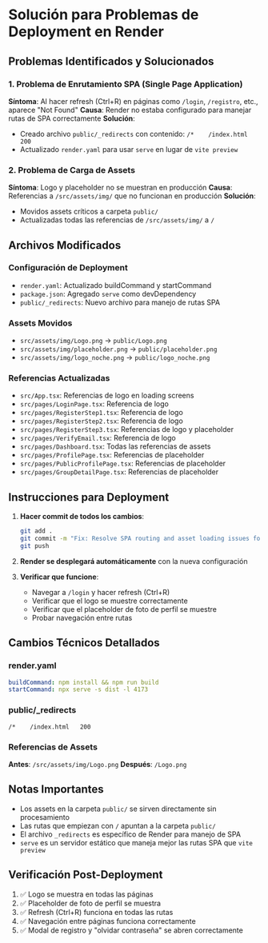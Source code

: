 # Solución para Problemas de Deployment en Render

## Problemas Identificados y Solucionados

### 1. Problema de Enrutamiento SPA (Single Page Application)
**Síntoma**: Al hacer refresh (Ctrl+R) en páginas como `/login`, `/registro`, etc., aparece "Not Found"
**Causa**: Render no estaba configurado para manejar rutas de SPA correctamente
**Solución**: 
- Creado archivo `public/_redirects` con contenido: `/*    /index.html   200`
- Actualizado `render.yaml` para usar `serve` en lugar de `vite preview`

### 2. Problema de Carga de Assets
**Síntoma**: Logo y placeholder no se muestran en producción
**Causa**: Referencias a `/src/assets/img/` que no funcionan en producción
**Solución**:
- Movidos assets críticos a carpeta `public/`
- Actualizadas todas las referencias de `/src/assets/img/` a `/`

## Archivos Modificados

### Configuración de Deployment
- `render.yaml`: Actualizado buildCommand y startCommand
- `package.json`: Agregado `serve` como devDependency
- `public/_redirects`: Nuevo archivo para manejo de rutas SPA

### Assets Movidos
- `src/assets/img/Logo.png` → `public/Logo.png`
- `src/assets/img/placeholder.png` → `public/placeholder.png`
- `src/assets/img/logo_noche.png` → `public/logo_noche.png`

### Referencias Actualizadas
- `src/App.tsx`: Referencias de logo en loading screens
- `src/pages/LoginPage.tsx`: Referencia de logo
- `src/pages/RegisterStep1.tsx`: Referencia de logo
- `src/pages/RegisterStep2.tsx`: Referencia de logo
- `src/pages/RegisterStep3.tsx`: Referencias de logo y placeholder
- `src/pages/VerifyEmail.tsx`: Referencia de logo
- `src/pages/Dashboard.tsx`: Todas las referencias de assets
- `src/pages/ProfilePage.tsx`: Referencias de placeholder
- `src/pages/PublicProfilePage.tsx`: Referencias de placeholder
- `src/pages/GroupDetailPage.tsx`: Referencias de placeholder

## Instrucciones para Deployment

1. **Hacer commit de todos los cambios**:
   ```bash
   git add .
   git commit -m "Fix: Resolve SPA routing and asset loading issues for Render deployment"
   git push
   ```

2. **Render se desplegará automáticamente** con la nueva configuración

3. **Verificar que funcione**:
   - Navegar a `/login` y hacer refresh (Ctrl+R)
   - Verificar que el logo se muestre correctamente
   - Verificar que el placeholder de foto de perfil se muestre
   - Probar navegación entre rutas

## Cambios Técnicos Detallados

### render.yaml
```yaml
buildCommand: npm install && npm run build
startCommand: npx serve -s dist -l 4173
```

### public/_redirects
```
/*    /index.html   200
```

### Referencias de Assets
**Antes**: `/src/assets/img/Logo.png`
**Después**: `/Logo.png`

## Notas Importantes

- Los assets en la carpeta `public/` se sirven directamente sin procesamiento
- Las rutas que empiezan con `/` apuntan a la carpeta `public/`
- El archivo `_redirects` es específico de Render para manejo de SPA
- `serve` es un servidor estático que maneja mejor las rutas SPA que `vite preview`

## Verificación Post-Deployment

1. ✅ Logo se muestra en todas las páginas
2. ✅ Placeholder de foto de perfil se muestra
3. ✅ Refresh (Ctrl+R) funciona en todas las rutas
4. ✅ Navegación entre páginas funciona correctamente
5. ✅ Modal de registro y "olvidar contraseña" se abren correctamente
